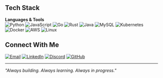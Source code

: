 ## Tech Stack  

**Languages & Tools**  
![Python](https://img.shields.io/badge/Python-3776AB?logo=python&logoColor=white)
![JavaScript](https://img.shields.io/badge/JavaScript-F7DF1E?logo=javascript&logoColor=black)
![Go](https://img.shields.io/badge/Go-00ADD8?logo=go&logoColor=white)
![Rust](https://img.shields.io/badge/Rust-000000?logo=rust&logoColor=white)
![Java](https://img.shields.io/badge/Java-007396?logo=java&logoColor=white)
![MySQL](https://img.shields.io/badge/MySQL-4479A1?logo=mysql&logoColor=white)
![Kubernetes](https://img.shields.io/badge/Kubernetes-326CE5?logo=kubernetes&logoColor=white)
![Docker](https://img.shields.io/badge/Docker-2496ED?logo=docker&logoColor=white)
![AWS](https://img.shields.io/badge/AWS-232F3E?logo=amazonaws&logoColor=white)
![Linux](https://img.shields.io/badge/Linux-FCC624?logo=linux&logoColor=black)


## Connect With Me  

[![Email](https://img.shields.io/badge/Email-xhantilomzimbasadaka%40gmail.com-red?logo=gmail&logoColor=white)](mailto:xhantilomzimbasadaka@gmail.com)
[![LinkedIn](https://img.shields.io/badge/LinkedIn-Xhanti%20Daka-blue?logo=linkedin&logoColor=white)](https://www.linkedin.com/in/xhanti-daka-47895a30a/)
[![Discord](https://img.shields.io/badge/Discord-755841455049932962-5865F2?logo=discord&logoColor=white)](https://discord.com/users/755841455049932962)
[![GitHub](https://img.shields.io/badge/GitHub-xhanti-black?logo=github&logoColor=white)](https://github.com/Xhanti-mbasa)

---

*"Always building. Always learning. Always in progress."*
